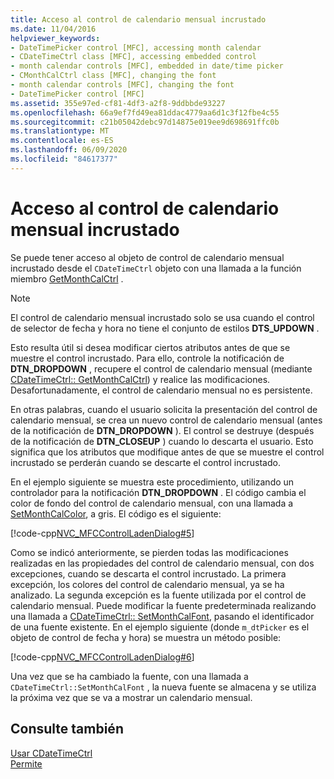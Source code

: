 ```yaml
---
title: Acceso al control de calendario mensual incrustado
ms.date: 11/04/2016
helpviewer_keywords:
- DateTimePicker control [MFC], accessing month calendar
- CDateTimeCtrl class [MFC], accessing embedded control
- month calendar controls [MFC], embedded in date/time picker
- CMonthCalCtrl class [MFC], changing the font
- month calendar controls [MFC], changing the font
- DateTimePicker control [MFC]
ms.assetid: 355e97ed-cf81-4df3-a2f8-9ddbbde93227
ms.openlocfilehash: 66a9ef7fd49ea81ddac4779aa6d1c3f12fbe4c55
ms.sourcegitcommit: c21b05042debc97d14875e019ee9d698691ffc0b
ms.translationtype: MT
ms.contentlocale: es-ES
ms.lasthandoff: 06/09/2020
ms.locfileid: "84617377"
---
```

# <a name="accessing-the-embedded-month-calendar-control"></a>Acceso al control de calendario mensual incrustado

Se puede tener acceso al objeto de control de calendario mensual incrustado desde el `CDateTimeCtrl` objeto con una llamada a la función miembro [GetMonthCalCtrl](reference/cdatetimectrl-class.md#getmonthcalctrl) .

> [!NOTE]
> El control de calendario mensual incrustado solo se usa cuando el control de selector de fecha y hora no tiene el conjunto de estilos **DTS_UPDOWN** .

Esto resulta útil si desea modificar ciertos atributos antes de que se muestre el control incrustado. Para ello, controle la notificación de **DTN_DROPDOWN** , recupere el control de calendario mensual (mediante [CDateTimeCtrl:: GetMonthCalCtrl](reference/cdatetimectrl-class.md#getmonthcalctrl)) y realice las modificaciones. Desafortunadamente, el control de calendario mensual no es persistente.

En otras palabras, cuando el usuario solicita la presentación del control de calendario mensual, se crea un nuevo control de calendario mensual (antes de la notificación de **DTN_DROPDOWN** ). El control se destruye (después de la notificación de **DTN_CLOSEUP** ) cuando lo descarta el usuario. Esto significa que los atributos que modifique antes de que se muestre el control incrustado se perderán cuando se descarte el control incrustado.

En el ejemplo siguiente se muestra este procedimiento, utilizando un controlador para la notificación **DTN_DROPDOWN** . El código cambia el color de fondo del control de calendario mensual, con una llamada a [SetMonthCalColor](reference/cdatetimectrl-class.md#setmonthcalcolor), a gris. El código es el siguiente:

[!code-cpp[NVC_MFCControlLadenDialog#5](codesnippet/cpp/accessing-the-embedded-month-calendar-control_1.cpp)]

Como se indicó anteriormente, se pierden todas las modificaciones realizadas en las propiedades del control de calendario mensual, con dos excepciones, cuando se descarta el control incrustado. La primera excepción, los colores del control de calendario mensual, ya se ha analizado. La segunda excepción es la fuente utilizada por el control de calendario mensual. Puede modificar la fuente predeterminada realizando una llamada a [CDateTimeCtrl:: SetMonthCalFont](reference/cdatetimectrl-class.md#setmonthcalfont), pasando el identificador de una fuente existente. En el ejemplo siguiente (donde `m_dtPicker` es el objeto de control de fecha y hora) se muestra un método posible:

[!code-cpp[NVC_MFCControlLadenDialog#6](codesnippet/cpp/accessing-the-embedded-month-calendar-control_2.cpp)]

Una vez que se ha cambiado la fuente, con una llamada a `CDateTimeCtrl::SetMonthCalFont` , la nueva fuente se almacena y se utiliza la próxima vez que se va a mostrar un calendario mensual.

## <a name="see-also"></a>Consulte también

[Usar CDateTimeCtrl](using-cdatetimectrl.md)<br/>
[Permite](controls-mfc.md)
